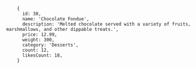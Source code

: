         {
          id: 38,
          name: 'Chocolate Fondue',
          description: 'Melted chocolate served with a variety of fruits, marshmallows, and other dippable treats.',
          price: 12.99,
          weight: 300,
          category: 'Desserts',
          count: 12,
          likesCount: 18,
        }